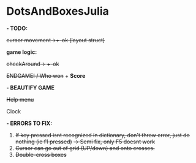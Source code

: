 # DotsAndBoxesJulia

**- TODO:**

~~cursor movement->+-ok (layout struct)~~
  
   **game logic:** 

~~checkAround-> +-ok~~

   ~~ENDGAME! / Who won~~ + **Score**

**- BEAUTIFY GAME**

  ~~Help menu~~
  
  Clock

**- ERRORS TO FIX:**
  1. ~~If key pressed isnt recognized in dictionary, don't throw error, just do nothing (ie f1 pressed)~~
    ~~-> Semi fix, only F5 doesnt work~~
  2. ~~Cursor can go out of grid (UP/down) and onto crosses.~~
  3. ~~Double-cross boxes~~
